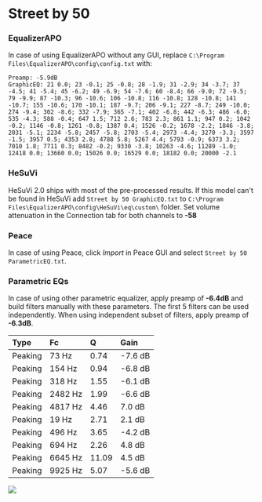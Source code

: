 # Street by 50

### EqualizerAPO
In case of using EqualizerAPO without any GUI, replace `C:\Program Files\EqualizerAPO\config\config.txt`
with:
```
Preamp: -5.9dB
GraphicEQ: 21 0.0; 23 -0.1; 25 -0.8; 28 -1.9; 31 -2.9; 34 -3.7; 37 -4.5; 41 -5.4; 45 -6.2; 49 -6.9; 54 -7.6; 60 -8.4; 66 -9.0; 72 -9.5; 79 -9.9; 87 -10.3; 96 -10.6; 106 -10.8; 116 -10.8; 128 -10.8; 141 -10.7; 155 -10.6; 170 -10.1; 187 -9.7; 206 -9.1; 227 -8.7; 249 -10.0; 274 -9.4; 302 -8.6; 332 -7.9; 365 -7.1; 402 -6.8; 442 -6.3; 486 -6.0; 535 -4.3; 588 -0.4; 647 1.5; 712 2.6; 783 2.3; 861 1.1; 947 0.2; 1042 -0.2; 1146 -0.8; 1261 -0.8; 1387 0.4; 1526 -0.2; 1678 -2.2; 1846 -3.8; 2031 -5.1; 2234 -5.8; 2457 -5.8; 2703 -5.4; 2973 -4.4; 3270 -3.3; 3597 -1.5; 3957 0.5; 4353 2.8; 4788 5.8; 5267 4.4; 5793 -0.9; 6373 3.2; 7010 1.8; 7711 0.3; 8482 -0.2; 9330 -3.8; 10263 -4.6; 11289 -1.0; 12418 0.0; 13660 0.0; 15026 0.0; 16529 0.0; 18182 0.0; 20000 -2.1
```

### HeSuVi
HeSuVi 2.0 ships with most of the pre-processed results. If this model can't be found in HeSuVi add
`Street by 50 GraphicEQ.txt` to `C:\Program Files\EqualizerAPO\config\HeSuVi\eq\custom\` folder.
Set volume attenuation in the Connection tab for both channels to **-58**

### Peace
In case of using Peace, click *Import* in Peace GUI and select `Street by 50 ParametricEQ.txt`.

### Parametric EQs
In case of using other parametric equalizer, apply preamp of **-6.4dB** and build filters manually
with these parameters. The first 5 filters can be used independently.
When using independent subset of filters, apply preamp of **-6.3dB**.

| Type    | Fc      |     Q | Gain    |
|:--------|:--------|:------|:--------|
| Peaking | 73 Hz   |  0.74 | -7.6 dB |
| Peaking | 154 Hz  |  0.94 | -6.8 dB |
| Peaking | 318 Hz  |  1.55 | -6.1 dB |
| Peaking | 2482 Hz |  1.99 | -6.6 dB |
| Peaking | 4817 Hz |  4.46 | 7.0 dB  |
| Peaking | 19 Hz   |  2.71 | 2.1 dB  |
| Peaking | 496 Hz  |  3.65 | -4.2 dB |
| Peaking | 694 Hz  |  2.26 | 4.8 dB  |
| Peaking | 6645 Hz | 11.09 | 4.5 dB  |
| Peaking | 9925 Hz |  5.07 | -5.6 dB |

![](https://raw.githubusercontent.com/jaakkopasanen/AutoEq/master/results/innerfidelity/sbaf-serious/Street%20by%2050/Street%20by%2050.png)